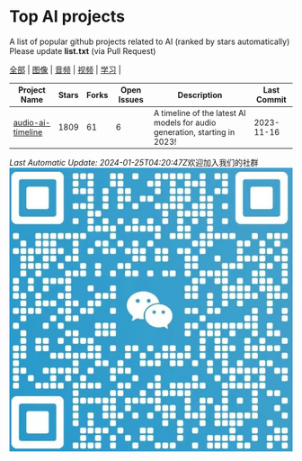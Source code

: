 # Top AI projects
A list of popular github projects related to AI (ranked by stars automatically)
Please update **list.txt** (via Pull Request)

<a href="./README.md">全部</a> |   <a href="./READMEpicture.md">图像</a> |   <a href="./READMEaudio.md">音频</a> | <a href="./READMEvideo.md">视频</a> | <a href="./READMElearn.md">学习</a> | 

| Project Name | Stars | Forks | Open Issues | Description | Last Commit |
| ------------ | ----- | ----- | ----------- | ----------- | ----------- |
| [audio-ai-timeline](https://github.com/archinetai/audio-ai-timeline) | 1809 | 61 | 6 | A timeline of the latest AI models for audio generation, starting in 2023! | 2023-11-16 |

*Last Automatic Update: 2024-01-25T04:20:47Z*欢迎加入我们的社群 ![](https://raw.githubusercontent.com/mouuii/picture/master/weichat.jpg) 